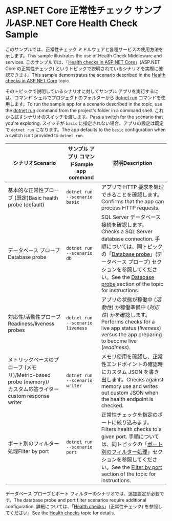 # <a name="aspnet-core-health-check-sample"></a><span data-ttu-id="88bb3-101">ASP.NET Core 正常性チェック サンプル</span><span class="sxs-lookup"><span data-stu-id="88bb3-101">ASP.NET Core Health Check Sample</span></span>

<span data-ttu-id="88bb3-102">このサンプルでは、正常性チェック ミドルウェアと各種サービスの使用方法を示します。</span><span class="sxs-lookup"><span data-stu-id="88bb3-102">This sample illustrates the use of Health Check Middleware and services.</span></span> <span data-ttu-id="88bb3-103">このサンプルでは、「[Health checks in ASP.NET Core](https://docs.microsoft.com/aspnet/core/host-and-deploy/health-checks)」(ASP.NET Core の正常性チェック) というトピックで説明されているシナリオを実際に確認できます。</span><span class="sxs-lookup"><span data-stu-id="88bb3-103">This sample demonstrates the scenario described in the [Health checks in ASP.NET Core](https://docs.microsoft.com/aspnet/core/host-and-deploy/health-checks) topic.</span></span>

<span data-ttu-id="88bb3-104">そのトピックで説明しているシナリオに対してサンプル アプリを実行するには、コマンド シェルでプロジェクトのフォルダーから [dotnet run](https://docs.microsoft.com/dotnet/core/tools/dotnet-run) コマンドを使用します。</span><span class="sxs-lookup"><span data-stu-id="88bb3-104">To run the sample app for a scenario described in the topic, use the [dotnet run](https://docs.microsoft.com/dotnet/core/tools/dotnet-run) command from the project's folder in a command shell.</span></span> <span data-ttu-id="88bb3-105">これから試すシナリオのスイッチを渡します。</span><span class="sxs-lookup"><span data-stu-id="88bb3-105">Pass a switch for the scenario that you're exploring.</span></span> <span data-ttu-id="88bb3-106">スイッチが `basic` に指定されない場合、アプリの設定は既定で `dotnet run` になります。</span><span class="sxs-lookup"><span data-stu-id="88bb3-106">The app defaults to the `basic` configuration when a switch isn't provided to `dotnet run`.</span></span>

| <span data-ttu-id="88bb3-107">シナリオ</span><span class="sxs-lookup"><span data-stu-id="88bb3-107">Scenario</span></span>                                               | <span data-ttu-id="88bb3-108">サンプル アプリ コマンド</span><span class="sxs-lookup"><span data-stu-id="88bb3-108">Sample app command</span></span>               | <span data-ttu-id="88bb3-109">説明</span><span class="sxs-lookup"><span data-stu-id="88bb3-109">Description</span></span> |
| ------------------------------------------------------ | -------------------------------- | ----------- |
| <span data-ttu-id="88bb3-110">基本的な正常性プローブ (既定)</span><span class="sxs-lookup"><span data-stu-id="88bb3-110">Basic health probe (default)</span></span>                           | `dotnet run --scenario basic`    | <span data-ttu-id="88bb3-111">アプリで HTTP 要求を処理できることを確認します。</span><span class="sxs-lookup"><span data-stu-id="88bb3-111">Confirms that the app can process HTTP requests.</span></span> |
| <span data-ttu-id="88bb3-112">データベース プローブ</span><span class="sxs-lookup"><span data-stu-id="88bb3-112">Database probe</span></span>                                         | `dotnet run --scenario db`       | <span data-ttu-id="88bb3-113">SQL Server データベース接続を確認します。</span><span class="sxs-lookup"><span data-stu-id="88bb3-113">Checks a SQL Server database connection.</span></span> <span data-ttu-id="88bb3-114">手順については、同トピックの「[Database probe](https://docs.microsoft.com/aspnet/core/host-and-deploy/health-checks#database-probe)」(データベース プローブ) セクションを参照してください。</span><span class="sxs-lookup"><span data-stu-id="88bb3-114">See the [Database probe](https://docs.microsoft.com/aspnet/core/host-and-deploy/health-checks#database-probe) section of the topic for instructions.</span></span> |
| <span data-ttu-id="88bb3-115">対応性/活動性プローブ</span><span class="sxs-lookup"><span data-stu-id="88bb3-115">Readiness/liveness probes</span></span>                              | `dotnet run --scenario liveness` | <span data-ttu-id="88bb3-116">アプリの状態が稼働中 (*活動性*) か稼働準備中 (*対応性*) かを確認します。</span><span class="sxs-lookup"><span data-stu-id="88bb3-116">Performs checks for a live app status (*liveness*) versus the app preparing to become live (*readiness*).</span></span> |
| <span data-ttu-id="88bb3-117">メトリックベースのプローブ (メモリ)/</span><span class="sxs-lookup"><span data-stu-id="88bb3-117">Metric-based probe (memory)/</span></span><br><span data-ttu-id="88bb3-118">カスタム応答ライター</span><span class="sxs-lookup"><span data-stu-id="88bb3-118">custom response writer</span></span> | `dotnet run --scenario writer`   | <span data-ttu-id="88bb3-119">メモリ使用を確認し、正常性エンドポイントの確認時にカスタム JSON を書き出します。</span><span class="sxs-lookup"><span data-stu-id="88bb3-119">Checks against memory use and writes out custom JSON when the health endpoint is checked.</span></span> |
| <span data-ttu-id="88bb3-120">ポート別のフィルター処理</span><span class="sxs-lookup"><span data-stu-id="88bb3-120">Filter by port</span></span>                                         | `dotnet run --scenario port`     | <span data-ttu-id="88bb3-121">正常性チェックを指定のポートに絞り込みます。</span><span class="sxs-lookup"><span data-stu-id="88bb3-121">Filters health checks to a given port.</span></span> <span data-ttu-id="88bb3-122">手順については、同トピックの「[ポート別のフィルター処理](https://docs.microsoft.com/aspnet/core/host-and-deploy/health-checks#filter-by-port)」セクションを参照してください。</span><span class="sxs-lookup"><span data-stu-id="88bb3-122">See the [Filter by port](https://docs.microsoft.com/aspnet/core/host-and-deploy/health-checks#filter-by-port) section of the topic for instructions.</span></span> |

<span data-ttu-id="88bb3-123">データベース プローブとポート フィルターのシナリオでは、追加設定が必要です。</span><span class="sxs-lookup"><span data-stu-id="88bb3-123">The database probe and port filter scenarios require additional configuration.</span></span> <span data-ttu-id="88bb3-124">詳細については、「[Health checks](https://docs.microsoft.com/aspnet/core/host-and-deploy/health-checks)」(正常性チェック) を参照してください。</span><span class="sxs-lookup"><span data-stu-id="88bb3-124">See the [Health checks](https://docs.microsoft.com/aspnet/core/host-and-deploy/health-checks) topic for details.</span></span>
